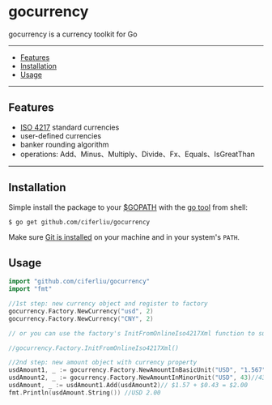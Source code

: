 # gocurrency

gocurrency is a currency toolkit for Go

---------------------------------------
  * [Features](#features)
  * [Installation](#installation)
  * [Usage](#usage)

---------------------------------------

## Features
  * [ISO 4217](https://www.currency-iso.org/dam/downloads/lists/list_one.xml "ISO 4217") standard currencies
  * user-defined currencies
  * banker rounding algorithm
  * operations: Add、Minus、Multiply、Divide、Fx、Equals、IsGreatThan

---------------------------------------

## Installation
Simple install the package to your [$GOPATH](https://github.com/golang/go/wiki/GOPATH "GOPATH") with the [go tool](https://golang.org/cmd/go/ "go command") from shell:
```bash
$ go get github.com/ciferliu/gocurrency
```
Make sure [Git is installed](https://git-scm.com/downloads) on your machine and in your system's `PATH`.

## Usage
```go
import "github.com/ciferliu/gocurrency"
import "fmt"

//1st step: new currency object and register to factory
gocurrency.Factory.NewCurrency("usd", 2)
gocurrency.Factory.NewCurrency("CNY", 2)

// or you can use the factory's InitFromOnlineIso4217Xml function to support all of ISO 4217 currencies:

//gocurrency.Factory.InitFromOnlineIso4217Xml()

//2nd step: new amount object with currency property
usdAmount1, _ := gocurrency.Factory.NewAmountInBasicUnit("USD", "1.567") //round to $1.57
usdAmount2, _ := gocurrency.Factory.NewAmountInMinorUnit("USD", 43)//43 cent = $0.43
usdAmount, _ := usdAmount1.Add(usdAmount2)// $1.57 + $0.43 = $2.00
fmt.Println(usdAmount.String()) //USD 2.00
```

